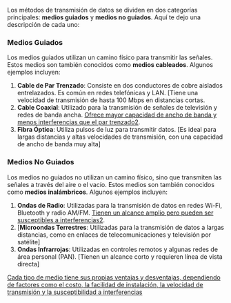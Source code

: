 Los métodos de transmisión de datos se dividen en dos categorías principales: **medios guiados** y **medios no guiados**. Aquí te dejo una descripción de cada uno:

### Medios Guiados

Los medios guiados utilizan un camino físico para transmitir las señales. Estos medios son también conocidos como **medios cableados**. Algunos ejemplos incluyen:

1. **Cable de Par Trenzado**: Consiste en dos conductores de cobre aislados entrelazados. Es común en redes telefónicas y LAN. [Tiene una velocidad de transmisión de hasta 100 Mbps en distancias cortas.
2. **Cable Coaxial**: Utilizado para la transmisión de señales de televisión y redes de banda ancha. [Ofrece mayor capacidad de ancho de banda y menos interferencias que el par trenzado](https://www.ecured.cu/Medios_Guiados_y_no_Guiados)[2](https://www.ecured.cu/Medios_Guiados_y_no_Guiados).
3. **Fibra Óptica**: Utiliza pulsos de luz para transmitir datos. [Es ideal para largas distancias y altas velocidades de transmisión, con una capacidad de ancho de banda muy alta]

### Medios No Guiados

Los medios no guiados no utilizan un camino físico, sino que transmiten las señales a través del aire o el vacío. Estos medios son también conocidos como **medios inalámbricos**. Algunos ejemplos incluyen:

1. **Ondas de Radio**: Utilizadas para la transmisión de datos en redes Wi-Fi, Bluetooth y radio AM/FM. [Tienen un alcance amplio pero pueden ser susceptibles a interferencias](https://nanova.org/tipos-de-medios-de-transmision-guiados-y-no-guiados/)[2](https://www.ecured.cu/Medios_Guiados_y_no_Guiados).
2. [**Microondas Terrestres**: Utilizadas para la transmisión de datos a largas distancias, como en enlaces de telecomunicaciones y televisión por satélite]
3. **Ondas Infrarrojas**: Utilizadas en controles remotos y algunas redes de área personal (PAN). [Tienen un alcance corto y requieren línea de vista directa]

[Cada tipo de medio tiene sus propias ventajas y desventajas, dependiendo de factores como el costo, la facilidad de instalación, la velocidad de transmisión y la susceptibilidad a interferencias](https://nanova.org/tipos-de-medios-de-transmision-guiados-y-no-guiados/)